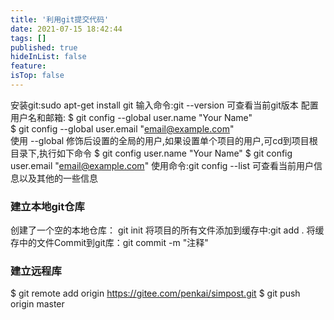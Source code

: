 ```yaml
---
title: '利用git提交代码'
date: 2021-07-15 18:42:44
tags: []
published: true
hideInList: false
feature: 
isTop: false
---
```

安装git:sudo apt-get install git
输入命令:git --version 可查看当前git版本
配置用户名和邮箱:
$ git config --global user.name "Your Name"  
$ git config --global user.email "email@example.com"  
使用 --global 修饰后设置的全局的用户,如果设置单个项目的用户,可cd到项目根目录下,执行如下命令
$ git config user.name "Your Name"
$ git config user.email "email@example.com"
使用命令:git config --list 可查看当前用户信息以及其他的一些信息
### 建立本地git仓库
创建了一个空的本地仓库： git init
将项目的所有文件添加到缓存中:git add .
将缓存中的文件Commit到git库：git commit -m "注释"
### 建立远程库
$ git remote add origin https://gitee.com/penkai/simpost.git
$ git push origin master
